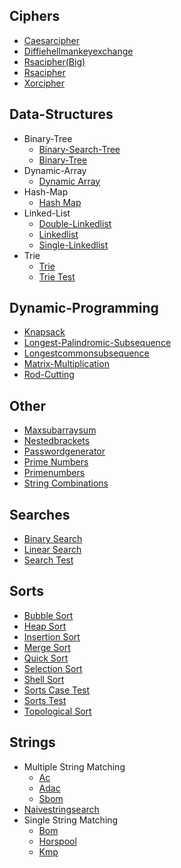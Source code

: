 
## Ciphers
  * [Caesarcipher](https://github.com/technuxCode/Go-Algorithms/master/ciphers/CaesarCipher.go)
  * [Diffiehellmankeyexchange](https://github.com/technuxCode/Go-Algorithms/master/ciphers/diffieHellmanKeyExchange.go)
  * [Rsacipher(Big)](https://github.com/technuxCode/Go-Algorithms/master/ciphers/RSAcipher(Big).go)
  * [Rsacipher](https://github.com/technuxCode/Go-Algorithms/master/ciphers/RSAcipher.go)
  * [Xorcipher](https://github.com/technuxCode/Go-Algorithms/master/ciphers/xorCipher.go)

## Data-Structures
  * Binary-Tree
    * [Binary-Search-Tree](https://github.com/technuxCode/Go-Algorithms/master/data-structures/binary-tree/binary-search-tree.go)
    * [Binary-Tree](https://github.com/technuxCode/Go-Algorithms/master/data-structures/binary-tree/binary-tree.go)
  * Dynamic-Array
    * [Dynamic Array](https://github.com/technuxCode/Go-Algorithms/master/data-structures/dynamic-array/dynamic_array.go)
  * Hash-Map
    * [Hash Map](https://github.com/technuxCode/Go-Algorithms/master/data-structures/hash-map/hash_map.go)
  * Linked-List
    * [Double-Linkedlist](https://github.com/technuxCode/Go-Algorithms/master/data-structures/linked-list/double-linkedlist.go)
    * [Linkedlist](https://github.com/technuxCode/Go-Algorithms/master/data-structures/linked-list/Linkedlist.go)
    * [Single-Linkedlist](https://github.com/technuxCode/Go-Algorithms/master/data-structures/linked-list/single-linkedlist.go)
  * Trie
    * [Trie](https://github.com/technuxCode/Go-Algorithms/master/data-structures/trie/trie.go)
    * [Trie Test](https://github.com/technuxCode/Go-Algorithms/master/data-structures/trie/trie_test.go)

## Dynamic-Programming
  * [Knapsack](https://github.com/technuxCode/Go-Algorithms/master/dynamic-programming/knapsack.go)
  * [Longest-Palindromic-Subsequence](https://github.com/technuxCode/Go-Algorithms/master/dynamic-programming/longest-palindromic-subsequence.go)
  * [Longestcommonsubsequence](https://github.com/technuxCode/Go-Algorithms/master/dynamic-programming/longestCommonSubsequence.go)
  * [Matrix-Multiplication](https://github.com/technuxCode/Go-Algorithms/master/dynamic-programming/matrix-multiplication.go)
  * [Rod-Cutting](https://github.com/technuxCode/Go-Algorithms/master/dynamic-programming/rod-cutting.go)

## Other
  * [Maxsubarraysum](https://github.com/technuxCode/Go-Algorithms/master/other/maxSubarraySum.go)
  * [Nestedbrackets](https://github.com/technuxCode/Go-Algorithms/master/other/NestedBrackets.go)
  * [Passwordgenerator](https://github.com/technuxCode/Go-Algorithms/master/other/PasswordGenerator.go)
  * [Prime Numbers](https://github.com/technuxCode/Go-Algorithms/master/other/prime_numbers.go)
  * [Primenumbers](https://github.com/technuxCode/Go-Algorithms/master/other/PrimeNumbers.go)
  * [String Combinations](https://github.com/technuxCode/Go-Algorithms/master/other/string_combinations.go)

## Searches
  * [Binary Search](https://github.com/technuxCode/Go-Algorithms/master/searches/binary_search.go)
  * [Linear Search](https://github.com/technuxCode/Go-Algorithms/master/searches/linear_search.go)
  * [Search Test](https://github.com/technuxCode/Go-Algorithms/master/searches/search_test.go)

## Sorts
  * [Bubble Sort](https://github.com/technuxCode/Go-Algorithms/master/sorts/bubble_sort.go)
  * [Heap Sort](https://github.com/technuxCode/Go-Algorithms/master/sorts/heap_sort.go)
  * [Insertion Sort](https://github.com/technuxCode/Go-Algorithms/master/sorts/insertion_sort.go)
  * [Merge Sort](https://github.com/technuxCode/Go-Algorithms/master/sorts/merge_sort.go)
  * [Quick Sort](https://github.com/technuxCode/Go-Algorithms/master/sorts/quick_sort.go)
  * [Selection Sort](https://github.com/technuxCode/Go-Algorithms/master/sorts/selection_sort.go)
  * [Shell Sort](https://github.com/technuxCode/Go-Algorithms/master/sorts/shell_sort.go)
  * [Sorts Case Test](https://github.com/technuxCode/Go-Algorithms/master/sorts/sorts_case_test.go)
  * [Sorts Test](https://github.com/technuxCode/Go-Algorithms/master/sorts/sorts_test.go)
  * [Topological Sort](https://github.com/technuxCode/Go-Algorithms/master/sorts/topological_sort.go)

## Strings
  * Multiple String Matching
    * [Ac](https://github.com/technuxCode/Go-Algorithms/master/strings/multiple%20string%20matching/ac.go)
    * [Adac](https://github.com/technuxCode/Go-Algorithms/master/strings/multiple%20string%20matching/adac.go)
    * [Sbom](https://github.com/technuxCode/Go-Algorithms/master/strings/multiple%20string%20matching/sbom.go)
  * [Naivestringsearch](https://github.com/technuxCode/Go-Algorithms/master/strings/naiveStringSearch.go)
  * Single String Matching
    * [Bom](https://github.com/technuxCode/Go-Algorithms/master/strings/single%20string%20matching/bom.go)
    * [Horspool](https://github.com/technuxCode/Go-Algorithms/master/strings/single%20string%20matching/horspool.go)
    * [Kmp](https://github.com/technuxCode/Go-Algorithms/master/strings/single%20string%20matching/kmp.go)
